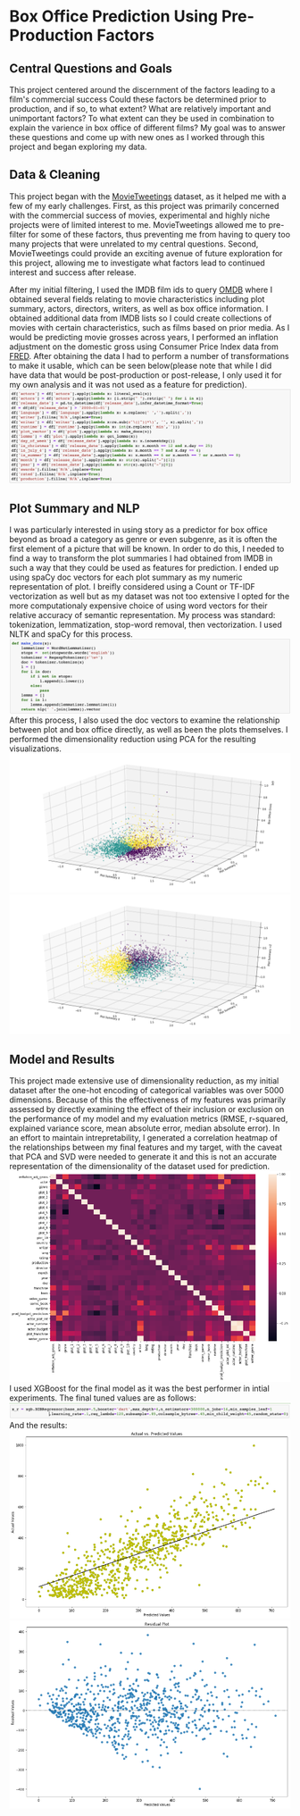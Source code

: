 # Box Office Prediction Using Pre-Production Factors
## Central Questions and Goals
This project centered around the discernment of the factors leading to a film's commercial success Could these factors be determined prior to production, and if so, to what extent? What are relatively important and unimportant factors? To what extent can they be used in combination to explain the varience in box office of different films? My goal was to answer these questions and come up with new ones as I worked through this project and began exploring my data.
## Data & Cleaning
This project began with the [MovieTweetings](https://github.com/sidooms/MovieTweetings) dataset, as it helped me with a few of my early challenges. First, as this project was primarily concerned with the commercial success of movies, experimental and highly niche projects were of limited interest to me. MovieTweetings allowed me to pre-filter for some of these factors, thus preventing me from having to query too many projects that were unrelated to my central questions. Second, MovieTweetings could provide an exciting avenue of future exploration for this project, allowing me to investigate what factors lead to continued interest and success after release.

After my initial filtering, I used the IMDB film ids to query [OMDB](http://www.omdbapi.com/) where I obtained several fields relating to movie characteristics including plot summary, actors, directors, writers, as well as box office information. I obtained additional data from IMDB lists so I could create collections of movies with certain characteristics, such as films based on prior media. As I would be predicting movie grosses across years, I performed an inflation adjustment on the domestic gross using Consumer Price Index data from [FRED](https://fred.stlouisfed.org/categories/9). After obtaining the data I had to perform a number of transformations to make it usable, which can be seen below(please note that while I did have data that would be post-production or post-release, I only used it for my own analysis and it was not used as a feature for prediction).
![cleaning functions](images/cleaning.jpeg?raw=true "Title")

## Plot Summary and NLP
I was particularly interested in using story as a predictor for box office beyond as broad a category as genre or even subgenre, as it is often the first element of a picture that will be known. In order to do this, I needed to find a way to transform the plot summaries I had obtained from IMDB in such a way that they could be used as features for prediction. I ended up using spaCy doc vectors for each plot summary as my numeric representation of plot. I breifly considered using a Count or TF-IDF vectorization as well but as my dataset was not too extensive I opted for the more computationaly expensive choice of using word vectors for their relative accuracy of semantic representation. My process was standard: tokenization, lemmatization, stop-word removal, then vectorization. I used NLTK and spaCy for this process.
![cleaning functions](images/doc_creation.jpeg?raw=true "Title")
After this process, I also used the doc vectors to examine the relationship between plot and box office directly, as well as been the plots themselves. I performed the dimensionality reduction using PCA for the resulting visualizations.
![cleaning functions](images/box_story.png?raw=true "Title")
![cleaning functions](images/story.png?raw=true "Title")

## Model and Results
This project made extensive use of dimensionality reduction, as my initial dataset after the one-hot encoding of categorical variables was over 5000 dimensions. Because of this the effectiveness of my features was primarily assessed by directly examining the effect of their inclusion or exclusion on the performance of my model and my evaluation metrics (RMSE, r-squared, explained variance score, mean absolute error, median absolute error). In an effort to maintain intrepretability, I generated a correlation heatmap of the relationships between my final features and my target, with the caveat that PCA and SVD were needed to generate it and this is not an accurate representation of the dimensionality of the dataset used for prediction.
![cleaning functions](images/corr_map.png?raw=true "Title")
I used XGBoost for the final model as it was the best performer in intial experiments. The final tuned values are as follows:
![cleaning functions](images/regressor.jpeg?raw=true "Title")
And the results:
![cleaning functions](images/pva.png?raw=true "Title")
![cleaning functions](images/residual_plot.png?raw=true "Title")
